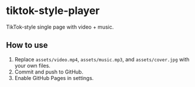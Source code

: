 # tiktok-style-player

TikTok-style single page with video + music.

## How to use
1. Replace `assets/video.mp4`, `assets/music.mp3`, and `assets/cover.jpg` with your own files.
2. Commit and push to GitHub.
3. Enable GitHub Pages in settings.
